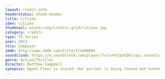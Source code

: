 ```yaml
---
layout: credit-info
headerstatus: shunk-header
title: Citizen
iden: citizen
thumbnail: assets/img/credits-grid/citizen.jpg
category: credits
type: TV Series
year: 2013
role: Composer
imdb: http://www.imdb.com/title/tt2400066
soundcloud: https://w.soundcloud.com/player/?url=https%3A//api.soundcloud.com/tracks/134764617&amp;color=ff5500&amp;auto_play=false&amp;hide_related=false&amp;show_comments=true&amp;show_user=false&amp;show_reposts=false
genre: Action/Thriller
director: Matthew Campbell
synopsis: Agent Fleur is scared. Her partner is being chased and hunted by men in black suits. Unable to save him, she watches as he is taken down and they insert a mysterious chip into the back of his skull.
---
```



